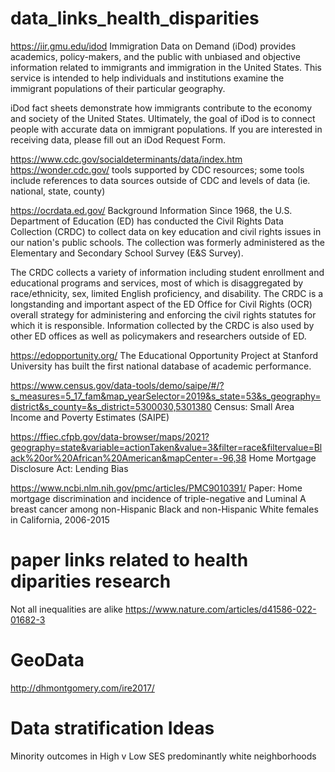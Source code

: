 # data_links_health_disparities

https://iir.gmu.edu/idod
Immigration Data on Demand (iDod) provides academics, policy-makers, and the public with unbiased and objective information related to immigrants and immigration in the United States. This service is intended to help individuals and institutions examine the immigrant populations of their particular geography. 

iDod fact sheets demonstrate how immigrants contribute to the economy and society of the United States. Ultimately, the goal of iDod is to connect people with accurate data on immigrant populations. If you are interested in receiving data, please fill out an iDod Request Form.

https://www.cdc.gov/socialdeterminants/data/index.htm
https://wonder.cdc.gov/
tools supported by CDC resources; some tools include references to data sources outside of CDC and levels of data (ie. national, state, county)

https://ocrdata.ed.gov/
Background Information
Since 1968, the U.S. Department of Education (ED) has conducted the Civil Rights Data Collection (CRDC) to collect data on key education and civil rights issues in our nation's public schools. The collection was formerly administered as the Elementary and Secondary School Survey (E&S Survey).

The CRDC collects a variety of information including student enrollment and educational programs and services, most of which is disaggregated by race/ethnicity, sex, limited English proficiency, and disability. The CRDC is a longstanding and important aspect of the ED Office for Civil Rights (OCR) overall strategy for administering and enforcing the civil rights statutes for which it is responsible. Information collected by the CRDC is also used by other ED offices as well as policymakers and researchers outside of ED.

https://edopportunity.org/
The Educational Opportunity Project at Stanford University has built the first national database of academic performance.

https://www.census.gov/data-tools/demo/saipe/#/?s_measures=5_17_fam&map_yearSelector=2019&s_state=53&s_geography=district&s_county=&s_district=5300030,5301380
Census: Small Area Income and Poverty Estimates (SAIPE)

https://ffiec.cfpb.gov/data-browser/maps/2021?geography=state&variable=actionTaken&value=3&filter=race&filtervalue=Black%20or%20African%20American&mapCenter=-96,38
Home Mortgage Disclosure Act: Lending Bias

https://www.ncbi.nlm.nih.gov/pmc/articles/PMC9010391/
Paper: Home mortgage discrimination and incidence of triple-negative and Luminal A breast cancer among non-Hispanic Black and non-Hispanic White females in California, 2006-2015

# paper links related to health diparities research

Not all inequalities are alike
https://www.nature.com/articles/d41586-022-01682-3

# GeoData

http://dhmontgomery.com/ire2017/

# Data stratification Ideas
Minority outcomes in High v Low SES predominantly white neighborhoods
